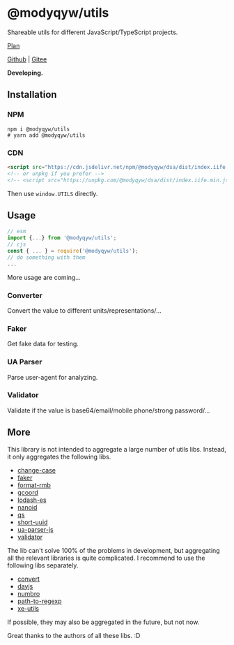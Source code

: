 # @modyqyw/utils

Shareable utils for different JavaScript/TypeScript projects.

[Plan](https://github.com/ModyQyW/utils/issues/1)

[Github](https://github.com/ModyQyW/utils#readme) | [Gitee](https://github.com/ModyQyW/utils#readme)

**Developing.**

## Installation

### NPM

```shell
npm i @modyqyw/utils
# yarn add @modyqyw/utils
```

### CDN

```html
<script src="https://cdn.jsdelivr.net/npm/@modyqyw/dsa/dist/index.iife.min.js"></script>
<!-- or unpkg if you prefer -->
<!-- <script src="https://unpkg.com/@modyqyw/dsa/dist/index.iife.min.js"></script> -->
```

Then use `window.UTILS` directly.

## Usage

```javascript
// esm
import {...} from '@modyqyw/utils';
// cjs
const { ... } = require('@modyqyw/utils');
// do something with them
...
```

More usage are coming...

### Converter

Convert the value to different units/representations/...

### Faker

Get fake data for testing.

### UA Parser

Parse user-agent for analyzing.

### Validator

Validate if the value is base64/email/mobile phone/strong password/...

## More

This library is not intended to aggregate a large number of utils libs. Instead, it only aggregates the following libs.

- [change-case](https://github.com/blakeembrey/change-case#readme)
- [faker](https://github.com/Marak/faker.js#readme)
- [format-rmb](https://github.com/bazingaedward/ChinaCurrency#readme)
- [gcoord](https://github.com/hujiulong/gcoord#readme)
- [lodash-es](https://github.com/lodash/lodash#readme)
- [nanoid](https://github.com/ai/nanoid#readme)
- [qs](https://github.com/ljharb/qs#readme)
- [short-uuid](https://github.com/oculus42/short-uuid#readme)
- [ua-parser-js](https://github.com/faisalman/ua-parser-js#readme)
- [validator](https://github.com/validatorjs/validator.js#readme)

The lib can't solve 100% of the problems in development, but aggregating all the relevant libraries is quite complicated. I recommend to use the following libs separately.

- [convert](https://github.com/jonahsnider/convert#readme)
- [dayjs](https://github.com/iamkun/dayjs#readme)
- [numbro](https://github.com/BenjaminVanRyseghem/numbro#readme)
- [path-to-regexp](https://github.com/pillarjs/path-to-regexp#readme)
- [xe-utils](https://github.com/x-extends/xe-utils#readme)

If possible, they may also be aggregated in the future, but not now.

Great thanks to the authors of all these libs. :D
